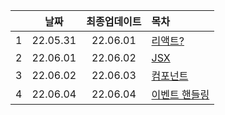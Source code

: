 ||날짜|최종업데이트|목차|
|:-:|:--:|:-:|:-|
|1|22.05.31|22.06.01|[리액트?](./basic.md)|
|2|22.06.01|22.06.02|[JSX](./jsx.md)|
|3|22.06.02|22.06.03|[컴포넌트](./component.md)|
|4|22.06.04|22.06.04|[이벤트 핸들링](./eventHandling.md)|